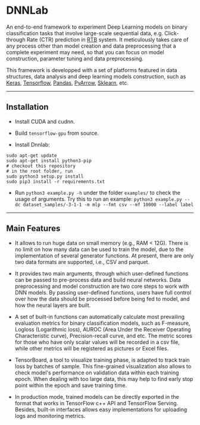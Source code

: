 # DNNLab

An end-to-end framework to experiment Deep Learning models on binary classification tasks that involve large-scale sequential data, e.g. Click-through Rate (CTR) prediction in [RTB](https://en.wikipedia.org/wiki/Real-time_bidding) system. It meticulously takes care of any process other than model creation and data preprocessing that a complete experiment may need, so that you can focus on model construction, parameter tuning and data preprocessing. 

This framework is developped with a set of platforms featured in data structures, data analysis and deep learning models construction, such as [Keras](https://keras.io/), [Tensorflow](https://www.tensorflow.org/), [Pandas](http://pandas-docs.github.io/pandas-docs-travis/), [PyArrow](https://arrow.apache.org/docs/python/), [Sklearn](http://scikit-learn.org/stable/documentation.html), etc.

----------------

## Installation

- Install CUDA and cudnn.

- Build `tensorflow-gpu` from source.

- Install Dnnlab:

```shell
sudo apt-get update 
sudo apt-get install python3-pip
# checkout this repository
# in the root folder, run
sudo python3 setup.py install
sudo pip3 install -r requirements.txt
```

- Run `python3 example.py -h` under the folder `examples/` to check the usage of arguments. Try this to run an example: `python3 example.py --dc dataset_samples/-3-1-1 -m mlp --fmt csv --mf 10000 --label label`

-------------------

## Main Features
- It allows to run huge data on small memory (e.g., RAM < 12G). There is no limit on how many data can be used to train the model, due to the implementation of several generator functions. At present, there are only two data formats are supported, i.e., CSV and parquet.

- It provides two main arguments, through which user-defined functions can be passed to pre-process data and build neural networks. Data preprocessing and model construction are two core steps to work with DNN models. By passing user-defined functions, users have full control over how the data should be processed before being fed to model, and how the neural layers are built.

- A set of built-in functions can automatically calculate most prevailing evaluation metrics for binary classification models, such as F-measure, Logloss (Logarithmic loss), AUROC (Area Under the Receiver Operating Characteristic curve), Precision-recall curve, and etc. The metric scores for those who have only scalar values will be recorded in a csv file, while other metrics will be registered as pictures or Excel files.

- TensorBoard, a tool to visualize training phase, is adapted to track train loss by batches of sample. This fine-grained visualization also allows to check model's performance on validation data within each training epoch. When dealing with too large data, this may help to find early stop point within the epoch and save training time. 

- In production mode, trained models can be directly exported in the format that works in TensorFlow c++ API and TensorFlow Serving. Besides, built-in interfaces allows easy implementations for uploading logs and monitoring metrics.


